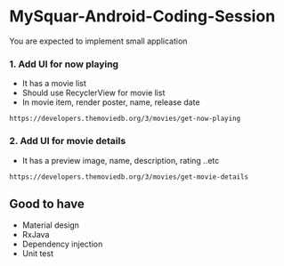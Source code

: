 # MySquar-Android-Coding-Session

You are expected to implement small application

### 1. Add UI for now playing
* It has a movie list
* Should use RecyclerView for movie list
* In movie item, render poster, name, release date

```
https://developers.themoviedb.org/3/movies/get-now-playing
```

### 2. Add UI for movie details
* It has a preview image, name, description, rating ..etc
```
https://developers.themoviedb.org/3/movies/get-movie-details
```

## Good to have

 - Material design
 - RxJava
 - Dependency injection
 - Unit test
